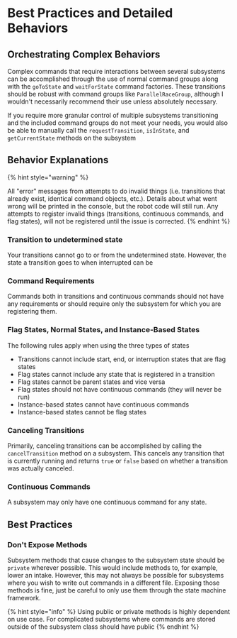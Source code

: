 # Best Practices and Detailed Behaviors

## Orchestrating Complex Behaviors

Complex commands that require interactions between several subsystems can be accomplished through the use of normal command groups along with the `goToState` and `waitForState` command factories. These transitions should be robust with command groups like `ParallelRaceGroup`, although I wouldn't necessarily recommend their use unless absolutely necessary.

If you require more granular control of multiple subsystems transitioning and the included command groups do not meet your needs, you would also be able to manually call the `requestTransition`, `isInState`, and `getCurrentState` methods on the subsystem

## Behavior Explanations

{% hint style="warning" %}


All "error" messages from attempts to do invalid things (i.e. transitions that already exist, identical command objects, etc.). Details about what went wrong will be printed in the console, but the robot code will still run. Any attempts to register invalid things (transitions, continuous commands, and flag states), will not be registered until the issue is corrected.
{% endhint %}

### Transition to undetermined state

Your transitions cannot go to or from the undetermined state. However, the state a transition goes to when interrupted can be

### Command Requirements

Commands both in transitions and continuous commands should not have any requirements or should require only the subsystem for which you are registering them.

### Flag States, Normal States, and Instance-Based States

The following rules apply when using the three types of states

* Transitions cannot include start, end, or interruption states that are flag states
* Flag states cannot include any state that is registered in a transition
* Flag states cannot be parent states and vice versa
* Flag states should not have continuous commands (they will never be run)
* Instance-based states cannot have continuous commands
* Instance-based states cannot be flag states

### Canceling Transitions

Primarily, canceling transitions can be accomplished by calling the `cancelTransition` method on a subsystem. This cancels any transition that is currently running and returns `true` or `false` based on whether a transition was actually canceled.

### Continuous Commands

A subsystem may only have one continuous command for any state.

## Best Practices

### Don't Expose Methods

Subsystem methods that cause changes to the subsystem state should be `private` wherever possible. This would include methods to, for example, lower an intake. However, this may not always be possible for subsystems where you wish to write out commands in a different file. Exposing those methods is fine, just be careful to only use them through the state machine framework.

{% hint style="info" %}
Using public or private methods is highly dependent on use case. For complicated subsystems where commands are stored outside of the subsystem class should have public
{% endhint %}
